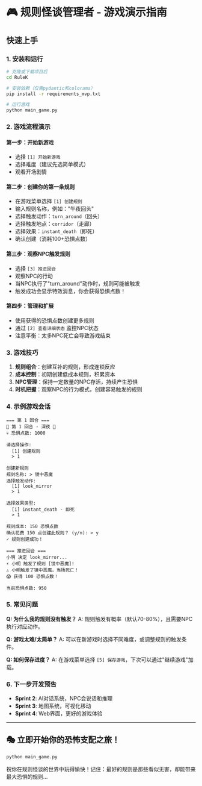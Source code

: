# 🎮 规则怪谈管理者 - 游戏演示指南

## 快速上手

### 1. 安装和运行

```bash
# 克隆或下载项目后
cd RuleK

# 安装依赖（仅需pydantic和colorama）
pip install -r requirements_mvp.txt

# 运行游戏
python main_game.py
```

### 2. 游戏流程演示

#### 第一步：开始新游戏
- 选择 `[1] 开始新游戏`
- 选择难度（建议先选简单模式）
- 观看开场剧情

#### 第二步：创建你的第一条规则
- 在游戏菜单选择 `[1] 创建规则`
- 输入规则名称，例如："午夜回头"
- 选择触发动作：`turn_around`（回头）
- 选择触发地点：`corridor`（走廊）
- 选择效果：`instant_death`（即死）
- 确认创建（消耗100+恐惧点数）

#### 第三步：观察NPC触发规则
- 选择 `[3] 推进回合`
- 观察NPC的行动
- 当NPC执行了"turn_around"动作时，规则可能被触发
- 触发成功会显示特效消息，你会获得恐惧点数！

#### 第四步：管理和扩展
- 使用获得的恐惧点数创建更多规则
- 通过 `[2] 查看详细状态` 监控NPC状态
- 注意平衡：太多NPC死亡会导致游戏结束

### 3. 游戏技巧

1. **规则组合**：创建互补的规则，形成连锁反应
2. **成本控制**：初期创建低成本规则，积累资本
3. **NPC管理**：保持一定数量的NPC存活，持续产生恐惧
4. **时机把握**：观察NPC的行为模式，创建容易触发的规则

### 4. 示例游戏会话

```
=== 第 1 回合 ===
📅 第 1 回合 - 深夜 🌙
💀 恐惧点数: 1000

请选择操作:
  [1] 创建规则
  > 1

创建新规则
规则名称: > 镜中恶魔
选择触发动作:
  [1] look_mirror
  > 1
  
选择效果类型:
  [1] instant_death - 即死
  > 1

规则成本: 150 恐惧点数
确认花费 150 点创建此规则？ (y/n): > y
✓ 规则创建成功！

=== 推进回合 ===
小明 决定 look_mirror...
⚡ 小明 触发了规则 [镜中恶魔]!
⚠ 小明触发了镜中恶魔，当场死亡！
😱 获得 100 恐惧点数！

当前恐惧点数: 950
```

### 5. 常见问题

**Q: 为什么我的规则没有触发？**
A: 规则触发有概率（默认70-80%），且需要NPC执行对应动作。

**Q: 游戏太难/太简单？**
A: 可以在新游戏时选择不同难度，或调整规则的触发条件。

**Q: 如何保存进度？**
A: 在游戏菜单选择 `[5] 保存游戏`，下次可以通过"继续游戏"加载。

### 6. 下一步开发预告

- **Sprint 2**: AI对话系统，NPC会说话和推理
- **Sprint 3**: 地图系统，可视化移动
- **Sprint 4**: Web界面，更好的游戏体验

---

## 🎭 立即开始你的恐怖支配之旅！

```bash
python main_game.py
```

祝你在规则怪谈的世界中玩得愉快！记住：最好的规则是那些看似无害，却能带来最大恐惧的规则...
